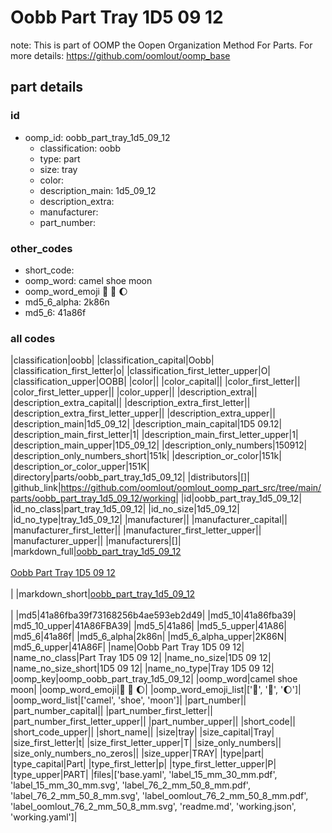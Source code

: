 # Oobb Part Tray 1D5 09 12  

note: This is part of OOMP the Oopen Organization Method For Parts. For more details: https://github.com/oomlout/oomp_base

##  part details





### id
* oomp_id: oobb_part_tray_1d5_09_12
  * classification: oobb
  * type: part
  * size: tray
  * color: 
  * description_main: 1d5_09_12
  * description_extra: 
  * manufacturer: 
  * part_number: 

### other_codes
* short_code: 
* oomp_word: camel shoe moon
* oomp_word_emoji :camel: :shoe: :moon:
* md5_6_alpha: 2k86n
* md5_6: 41a86f

### all codes 
|classification|oobb|
|classification_capital|Oobb|
|classification_first_letter|o|
|classification_first_letter_upper|O|
|classification_upper|OOBB|
|color||
|color_capital||
|color_first_letter||
|color_first_letter_upper||
|color_upper||
|description_extra||
|description_extra_capital||
|description_extra_first_letter||
|description_extra_first_letter_upper||
|description_extra_upper||
|description_main|1d5_09_12|
|description_main_capital|1D5 09.12|
|description_main_first_letter|1|
|description_main_first_letter_upper|1|
|description_main_upper|1D5_09_12|
|description_only_numbers|150912|
|description_only_numbers_short|151k|
|description_or_color|151k|
|description_or_color_upper|151K|
|directory|parts/oobb_part_tray_1d5_09_12|
|distributors|[]|
|github_link|https://github.com/oomlout/oomlout_oomp_part_src/tree/main/parts/oobb_part_tray_1d5_09_12/working|
|id|oobb_part_tray_1d5_09_12|
|id_no_class|part_tray_1d5_09_12|
|id_no_size|1d5_09_12|
|id_no_type|tray_1d5_09_12|
|manufacturer||
|manufacturer_capital||
|manufacturer_first_letter||
|manufacturer_first_letter_upper||
|manufacturer_upper||
|manufacturers|[]|
|markdown_full|[oobb_part_tray_1d5_09_12](https://github.com/oomlout/oomlout_oomp_part_src/tree/main/parts/oobb_part_tray_1d5_09_12/working)<br>[](https://github.com/oomlout/oomlout_oomp_part_src/tree/main/parts/oobb_part_tray_1d5_09_12/working)<br>[Oobb Part Tray 1D5 09 12](https://github.com/oomlout/oomlout_oomp_part_src/tree/main/parts/oobb_part_tray_1d5_09_12/working)<br><br>|
|markdown_short|[oobb_part_tray_1d5_09_12](https://github.com/oomlout/oomlout_oomp_part_src/tree/main/parts/oobb_part_tray_1d5_09_12/working)<br><br>|
|md5|41a86fba39f73168256b4ae593eb2d49|
|md5_10|41a86fba39|
|md5_10_upper|41A86FBA39|
|md5_5|41a86|
|md5_5_upper|41A86|
|md5_6|41a86f|
|md5_6_alpha|2k86n|
|md5_6_alpha_upper|2K86N|
|md5_6_upper|41A86F|
|name|Oobb Part Tray 1D5 09 12|
|name_no_class|Part Tray 1D5 09 12|
|name_no_size|1D5 09 12|
|name_no_size_short|1D5 09 12|
|name_no_type|Tray 1D5 09 12|
|oomp_key|oomp_oobb_part_tray_1d5_09_12|
|oomp_word|camel shoe moon|
|oomp_word_emoji|:camel: :shoe: :moon:|
|oomp_word_emoji_list|[':camel:', ':shoe:', ':moon:']|
|oomp_word_list|['camel', 'shoe', 'moon']|
|part_number||
|part_number_capital||
|part_number_first_letter||
|part_number_first_letter_upper||
|part_number_upper||
|short_code||
|short_code_upper||
|short_name||
|size|tray|
|size_capital|Tray|
|size_first_letter|t|
|size_first_letter_upper|T|
|size_only_numbers||
|size_only_numbers_no_zeros||
|size_upper|TRAY|
|type|part|
|type_capital|Part|
|type_first_letter|p|
|type_first_letter_upper|P|
|type_upper|PART|
|files|['base.yaml', 'label_15_mm_30_mm.pdf', 'label_15_mm_30_mm.svg', 'label_76_2_mm_50_8_mm.pdf', 'label_76_2_mm_50_8_mm.svg', 'label_oomlout_76_2_mm_50_8_mm.pdf', 'label_oomlout_76_2_mm_50_8_mm.svg', 'readme.md', 'working.json', 'working.yaml']|
